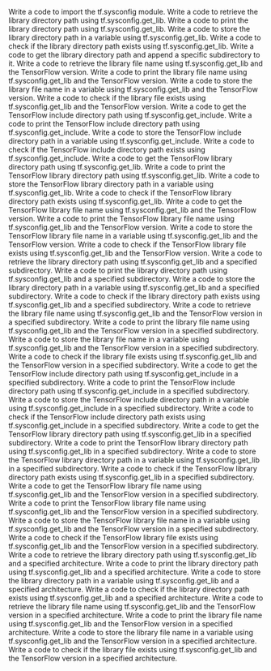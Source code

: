 Write a code to import the tf.sysconfig module.
Write a code to retrieve the library directory path using tf.sysconfig.get_lib.
Write a code to print the library directory path using tf.sysconfig.get_lib.
Write a code to store the library directory path in a variable using tf.sysconfig.get_lib.
Write a code to check if the library directory path exists using tf.sysconfig.get_lib.
Write a code to get the library directory path and append a specific subdirectory to it.
Write a code to retrieve the library file name using tf.sysconfig.get_lib and the TensorFlow version.
Write a code to print the library file name using tf.sysconfig.get_lib and the TensorFlow version.
Write a code to store the library file name in a variable using tf.sysconfig.get_lib and the TensorFlow version.
Write a code to check if the library file exists using tf.sysconfig.get_lib and the TensorFlow version.
Write a code to get the TensorFlow include directory path using tf.sysconfig.get_include.
Write a code to print the TensorFlow include directory path using tf.sysconfig.get_include.
Write a code to store the TensorFlow include directory path in a variable using tf.sysconfig.get_include.
Write a code to check if the TensorFlow include directory path exists using tf.sysconfig.get_include.
Write a code to get the TensorFlow library directory path using tf.sysconfig.get_lib.
Write a code to print the TensorFlow library directory path using tf.sysconfig.get_lib.
Write a code to store the TensorFlow library directory path in a variable using tf.sysconfig.get_lib.
Write a code to check if the TensorFlow library directory path exists using tf.sysconfig.get_lib.
Write a code to get the TensorFlow library file name using tf.sysconfig.get_lib and the TensorFlow version.
Write a code to print the TensorFlow library file name using tf.sysconfig.get_lib and the TensorFlow version.
Write a code to store the TensorFlow library file name in a variable using tf.sysconfig.get_lib and the TensorFlow version.
Write a code to check if the TensorFlow library file exists using tf.sysconfig.get_lib and the TensorFlow version.
Write a code to retrieve the library directory path using tf.sysconfig.get_lib and a specified subdirectory.
Write a code to print the library directory path using tf.sysconfig.get_lib and a specified subdirectory.
Write a code to store the library directory path in a variable using tf.sysconfig.get_lib and a specified subdirectory.
Write a code to check if the library directory path exists using tf.sysconfig.get_lib and a specified subdirectory.
Write a code to retrieve the library file name using tf.sysconfig.get_lib and the TensorFlow version in a specified subdirectory.
Write a code to print the library file name using tf.sysconfig.get_lib and the TensorFlow version in a specified subdirectory.
Write a code to store the library file name in a variable using tf.sysconfig.get_lib and the TensorFlow version in a specified subdirectory.
Write a code to check if the library file exists using tf.sysconfig.get_lib and the TensorFlow version in a specified subdirectory.
Write a code to get the TensorFlow include directory path using tf.sysconfig.get_include in a specified subdirectory.
Write a code to print the TensorFlow include directory path using tf.sysconfig.get_include in a specified subdirectory.
Write a code to store the TensorFlow include directory path in a variable using tf.sysconfig.get_include in a specified subdirectory.
Write a code to check if the TensorFlow include directory path exists using tf.sysconfig.get_include in a specified subdirectory.
Write a code to get the TensorFlow library directory path using tf.sysconfig.get_lib in a specified subdirectory.
Write a code to print the TensorFlow library directory path using tf.sysconfig.get_lib in a specified subdirectory.
Write a code to store the TensorFlow library directory path in a variable using tf.sysconfig.get_lib in a specified subdirectory.
Write a code to check if the TensorFlow library directory path exists using tf.sysconfig.get_lib in a specified subdirectory.
Write a code to get the TensorFlow library file name using tf.sysconfig.get_lib and the TensorFlow version in a specified subdirectory.
Write a code to print the TensorFlow library file name using tf.sysconfig.get_lib and the TensorFlow version in a specified subdirectory.
Write a code to store the TensorFlow library file name in a variable using tf.sysconfig.get_lib and the TensorFlow version in a specified subdirectory.
Write a code to check if the TensorFlow library file exists using tf.sysconfig.get_lib and the TensorFlow version in a specified subdirectory.
Write a code to retrieve the library directory path using tf.sysconfig.get_lib and a specified architecture.
Write a code to print the library directory path using tf.sysconfig.get_lib and a specified architecture.
Write a code to store the library directory path in a variable using tf.sysconfig.get_lib and a specified architecture.
Write a code to check if the library directory path exists using tf.sysconfig.get_lib and a specified architecture.
Write a code to retrieve the library file name using tf.sysconfig.get_lib and the TensorFlow version in a specified architecture.
Write a code to print the library file name using tf.sysconfig.get_lib and the TensorFlow version in a specified architecture.
Write a code to store the library file name in a variable using tf.sysconfig.get_lib and the TensorFlow version in a specified architecture.
Write a code to check if the library file exists using tf.sysconfig.get_lib and the TensorFlow version in a specified architecture.